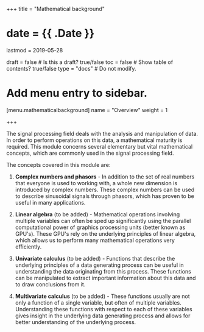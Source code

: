 +++
title = "Mathematical background"

# date = {{ .Date }}
lastmod = 2019-05-28

draft = false       # Is this a draft? true/false
toc = false         # Show table of contents? true/false
type = "docs"       # Do not modify.

# Add menu entry to sidebar.
[menu.mathematicalbackground]
  name = "Overview"
  weight = 1

+++

The signal processing field deals with the analysis and manipulation of data.
In order to perform operations on this data, a mathematical maturity is required.
This module concerns several elementary but vital mathematical concepts, which are commonly used in the signal processing field.

The concepts covered in this module are:

1. **Complex numbers and phasors** - In addition to the set of real numbers that everyone is used to working with, a whole new dimension is introduced by complex numbers. These complex numbers can be used to describe sinusoidal signals through phasors, which has proven to be useful in many applications.

2. **Linear algebra** (to be added) - Mathematical operations involving multiple variables can often be sped up significantly using the parallel computational power of graphics processing units (better known as GPU's). These GPU's rely on the underlying principles of linear algebra, which allows us to perform many mathematical operations very efficiently.

3. **Univariate calculus** (to be added) - Functions that describe the underlying principles of a data generating process can be useful in understanding the data originating from this process. These functions can be manipulated to extract important information about this data and to draw conclusions from it.

4. **Multivariate calculus** (to be added) - These functions usually are not only a function of a single variable, but often of multiple variables. Understanding these functions with respect to each of these variables gives insight in the underlying data generating process and allows for better understanding of the underlying process.
